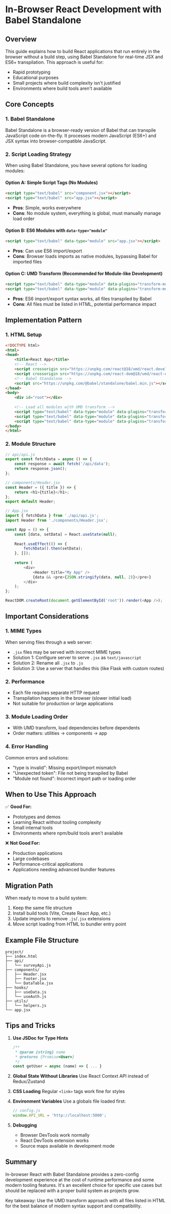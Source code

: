 # In-Browser React Development with Babel Standalone

## Overview

This guide explains how to build React applications that run entirely in the browser without a build step, using Babel Standalone for real-time JSX and ES6+ transpilation. This approach is useful for:
- Rapid prototyping
- Educational purposes
- Small projects where build complexity isn't justified
- Environments where build tools aren't available

## Core Concepts

### 1. Babel Standalone
Babel Standalone is a browser-ready version of Babel that can transpile JavaScript code on-the-fly. It processes modern JavaScript (ES6+) and JSX syntax into browser-compatible JavaScript.

### 2. Script Loading Strategy
When using Babel Standalone, you have several options for loading modules:

#### Option A: Simple Script Tags (No Modules)
```html
<script type="text/babel" src="component.jsx"></script>
<script type="text/babel" src="app.jsx"></script>
```
- **Pros**: Simple, works everywhere
- **Cons**: No module system, everything is global, must manually manage load order

#### Option B: ES6 Modules with `data-type="module"`
```html
<script type="text/babel" data-type="module" src="app.jsx"></script>
```
- **Pros**: Can use ES6 import/export
- **Cons**: Browser loads imports as native modules, bypassing Babel for imported files

#### Option C: UMD Transform (Recommended for Module-like Development)
```html
<script type="text/babel" data-type="module" data-plugins="transform-modules-umd" src="component.jsx"></script>
<script type="text/babel" data-type="module" data-plugins="transform-modules-umd" src="app.jsx"></script>
```
- **Pros**: ES6 import/export syntax works, all files transpiled by Babel
- **Cons**: All files must be listed in HTML, potential performance impact

## Implementation Pattern

### 1. HTML Setup
```html
<!DOCTYPE html>
<html>
<head>
    <title>React App</title>
    <!-- React -->
    <script crossorigin src="https://unpkg.com/react@18/umd/react.development.js"></script>
    <script crossorigin src="https://unpkg.com/react-dom@18/umd/react-dom.development.js"></script>
    <!-- Babel Standalone -->
    <script src="https://unpkg.com/@babel/standalone/babel.min.js"></script>
</head>
<body>
    <div id="root"></div>
    
    <!-- Load all modules with UMD transform -->
    <script type="text/babel" data-type="module" data-plugins="transform-modules-umd" src="api/api.js"></script>
    <script type="text/babel" data-type="module" data-plugins="transform-modules-umd" src="components/Header.jsx"></script>
    <script type="text/babel" data-type="module" data-plugins="transform-modules-umd" src="App.jsx"></script>
</body>
</html>
```

### 2. Module Structure
```javascript
// api/api.js
export const fetchData = async () => {
    const response = await fetch('/api/data');
    return response.json();
};

// components/Header.jsx
const Header = ({ title }) => {
    return <h1>{title}</h1>;
};
export default Header;

// App.jsx
import { fetchData } from './api/api.js';
import Header from './components/Header.jsx';

const App = () => {
    const [data, setData] = React.useState(null);
    
    React.useEffect(() => {
        fetchData().then(setData);
    }, []);
    
    return (
        <div>
            <Header title="My App" />
            {data && <pre>{JSON.stringify(data, null, 2)}</pre>}
        </div>
    );
};

ReactDOM.createRoot(document.getElementById('root')).render(<App />);
```

## Important Considerations

### 1. MIME Types
When serving files through a web server:
- `.jsx` files may be served with incorrect MIME types
- Solution 1: Configure server to serve `.jsx` as `text/javascript`
- Solution 2: Rename all `.jsx` to `.js`
- Solution 3: Use a server that handles this (like Flask with custom routes)

### 2. Performance
- Each file requires separate HTTP request
- Transpilation happens in the browser (slower initial load)
- Not suitable for production or large applications

### 3. Module Loading Order
- With UMD transform, load dependencies before dependents
- Order matters: utilities → components → app

### 4. Error Handling
Common errors and solutions:
- "type is invalid": Missing export/import mismatch
- "Unexpected token": File not being transpiled by Babel
- "Module not found": Incorrect import path or loading order

## When to Use This Approach

✅ **Good For:**
- Prototypes and demos
- Learning React without tooling complexity
- Small internal tools
- Environments where npm/build tools aren't available

❌ **Not Good For:**
- Production applications
- Large codebases
- Performance-critical applications
- Applications needing advanced bundler features

## Migration Path

When ready to move to a build system:
1. Keep the same file structure
2. Install build tools (Vite, Create React App, etc.)
3. Update imports to remove `.js`/`.jsx` extensions
4. Move script loading from HTML to bundler entry point

## Example File Structure
```
project/
├── index.html
├── api/
│   └── surveyApi.js
├── components/
│   ├── Header.jsx
│   ├── Footer.jsx
│   └── DataTable.jsx
├── hooks/
│   ├── useData.js
│   └── useAuth.js
├── utils/
│   └── helpers.js
└── app.jsx
```

## Tips and Tricks

1. **Use JSDoc for Type Hints**
   ```javascript
   /**
    * @param {string} name
    * @returns {Promise<User>}
    */
   const getUser = async (name) => { ... }
   ```

2. **Global State Without Libraries**
   Use React Context API instead of Redux/Zustand

3. **CSS Loading**
   Regular `<link>` tags work fine for styles

4. **Environment Variables**
   Use a globals file loaded first:
   ```javascript
   // config.js
   window.API_URL = 'http://localhost:5000';
   ```

5. **Debugging**
   - Browser DevTools work normally
   - React DevTools extension works
   - Source maps available in development mode

## Summary

In-browser React with Babel Standalone provides a zero-config development experience at the cost of runtime performance and some modern tooling features. It's an excellent choice for specific use cases but should be replaced with a proper build system as projects grow.

Key takeaway: Use the UMD transform approach with all files listed in HTML for the best balance of modern syntax support and compatibility.